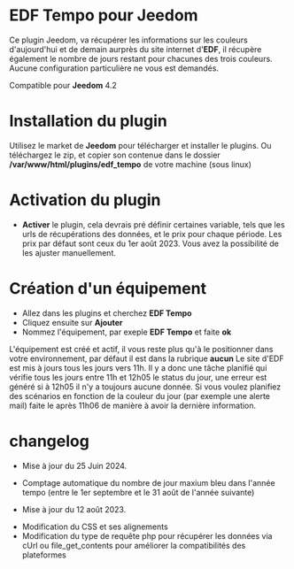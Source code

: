 # EDF Tempo pour Jeedom

Ce plugin Jeedom, va récupérer les informations sur les couleurs  d'aujourd'hui et de demain aurprès du site internet d'**EDF**, il récupère également le nombre de jours restant pour chacunes des trois couleurs.
Aucune configuration particulière ne vous est demandés.

Compatible pour **Jeedom** 4.2

# Installation du plugin

Utilisez le market de **Jeedom** pour télécharger et installer le plugins.
Ou téléchargez le zip, et copier son contenue dans le dossier **/var/www/html/plugins/edf_tempo** de votre machine (sous linux)

# Activation du plugin

* **Activer** le plugin, cela devrais pré définir certaines variable, tels que les urls de récupérations des données, et le prix pour chaque période. Les prix par défaut sont ceux du 1er août 2023. Vous avez la possibilité de les ajuster manuellement.

# Création d'un équipement

* Allez dans les plugins et cherchez **EDF Tempo**
* Cliquez ensuite sur **Ajouter**
* Nommez l'équipement, par exeple **EDF Tempo** et faite **ok**

L'équipement est créé et actif, il vous reste plus qu'à le positionner dans votre environnement, par défaut il est dans la rubrique **aucun**
Le site d'EDF est mis à jours tous les jours vers 11h. Il y a donc une tâche planifié qui vérifie tous les jours entre 11h et 12h05 le status du jour, une erreur est généré si à 12h05 il n'y a toujours aucune donnée.
Si vous voulez planifiez des scénarios en fonction de la couleur du jour (par exemple une alerte mail) faite le après 11h06 de manière à avoir la dernière information.

# changelog
* Mise à jour du 25 Juin 2024.
- Comptage automatique du nombre de jour maxium bleu dans l'année tempo (entre le 1er septembre et le 31 août de l'année suivante)
  
* Mise à jour du 12 août 2023.
- Modification du CSS et ses alignements
- Modification du type de requête php pour récupérer les données via cUrl ou file_get_contents pour améliorer la compatibilités des plateformes
